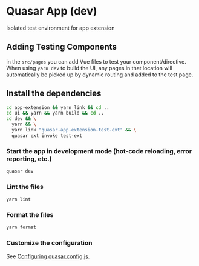 # Quasar App (dev)

Isolated test environment for app extension

## Adding Testing Components
in the `src/pages` you can add Vue files to test your component/directive. When using `yarn dev` to build the UI, any pages in that location will automatically be picked up by dynamic routing and added to the test page.

## Install the dependencies
```bash
cd app-extension && yarn link && cd ..
cd ui && yarn && yarn build && cd ..
cd dev && \
  yarn && \
  yarn link "quasar-app-extension-test-ext" && \
  quasar ext invoke test-ext
```

### Start the app in development mode (hot-code reloading, error reporting, etc.)
```bash
quasar dev
```


### Lint the files
```bash
yarn lint
```


### Format the files
```bash
yarn format
```

### Customize the configuration
See [Configuring quasar.config.js](https://v2.quasar.dev/quasar-cli-vite/quasar-config-js).
